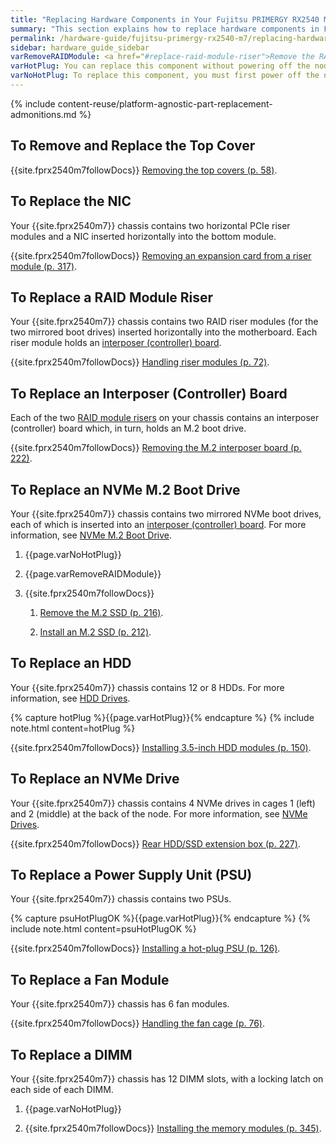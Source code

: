 ```yaml
---
title: "Replacing Hardware Components in Your Fujitsu PRIMERGY RX2540 M7 Nodes"
summary: "This section explains how to replace hardware components in Fujitsu PRIMERGY RX2540 M7 nodes."
permalink: /hardware-guide/fujitsu-primergy-rx2540-m7/replacing-hardware-components.html
sidebar: hardware_guide_sidebar
varRemoveRAIDModule: <a href="#replace-raid-module-riser">Remove the RAID module riser from the motherboard.</a>
varHotPlug: You can replace this component without powering off the node.
varNoHotPlug: To replace this component, you must first power off the node.
---
```


{% include content-reuse/platform-agnostic-part-replacement-admonitions.md %}

## To Remove and Replace the Top Cover
{{site.fprx2540m7followDocs}} <a href="https://docs.qumulo.com/pdf/fujitsu-primergy-rx2540-m7-upgrade-maintenance-manual-09-2023.pdf#page=58" class="pdf">Removing the top covers (p. 58)</a>.


<a id="replace-nic"></a>
## To Replace the NIC
Your {{site.fprx2540m7}} chassis contains two horizontal PCIe riser modules and a NIC inserted horizontally into the bottom module.

{{site.fprx2540m7followDocs}} <a href="https://docs.qumulo.com/pdf/fujitsu-primergy-rx2540-m7-upgrade-maintenance-manual-09-2023.pdf#page=317" class="pdf">Removing an expansion card from a riser module (p. 317)</a>.


<a id="replace-raid-module-riser"></a>
## To Replace a RAID Module Riser
Your {{site.fprx2540m7}} chassis contains two RAID riser modules (for the two mirrored boot drives) inserted horizontally into the motherboard. Each riser module holds an [interposer (controller) board](#replace-interposer-board).

{{site.fprx2540m7followDocs}} <a href="https://docs.qumulo.com/pdf/fujitsu-primergy-rx2540-m7-upgrade-maintenance-manual-09-2023.pdf#page=72" class="pdf">Handling riser modules (p. 72)</a>.


<a id="replace-interposer-board"></a>
## To Replace an Interposer (Controller) Board
Each of the two [RAID module risers](#replace-raid-module-riser) on your chassis contains an interposer (controller) board which, in turn, holds an M.2 boot drive.

{{site.fprx2540m7followDocs}} <a href="https://docs.qumulo.com/pdf/fujitsu-primergy-rx2540-m7-upgrade-maintenance-manual-09-2023.pdf#page=222" class="pdf">Removing the M.2 interposer board (p. 222)</a>.


<a id="replace-nvme-m2-boot-drive"></a>
## To Replace an NVMe M.2 Boot Drive
Your {{site.fprx2540m7}} chassis contains two mirrored NVMe boot drives, each of which is inserted into an [interposer (controller) board](#replace-interposer-board). For more information, see [NVMe M.2 Boot Drive](drive-bay-mapping.html#nvme-m2-boot-drives).

1. {{page.varNoHotPlug}}

1. {{page.varRemoveRAIDModule}}

1. {{site.fprx2540m7followDocs}}

   1. <a href="https://docs.qumulo.com/pdf/fujitsu-primergy-rx2540-m7-upgrade-maintenance-manual-09-2023.pdf#page=216" class="pdf">Remove the M.2 SSD (p. 216)</a>.
   
   1. <a href="https://docs.qumulo.com/pdf/fujitsu-primergy-rx2540-m7-upgrade-maintenance-manual-09-2023.pdf#page=212" class="pdf">Install an M.2 SSD (p. 212)</a>.


<a id="replace-hdd"></a>
## To Replace an HDD
Your {{site.fprx2540m7}} chassis contains 12 or 8 HDDs. For more information, see [HDD Drives](drive-bay-mapping.html#hdd-drives).

{% capture hotPlug %}{{page.varHotPlug}}{% endcapture %}
{% include note.html content=hotPlug %}

{{site.fprx2540m7followDocs}} <a href="https://docs.qumulo.com/pdf/fujitsu-primergy-rx2540-m7-upgrade-maintenance-manual-09-2023.pdf#page=150" class="pdf">Installing 3.5-inch HDD modules (p. 150)</a>.


<a id="replace-nvme-drive"></a>
## To Replace an NVMe Drive
Your {{site.fprx2540m7}} chassis contains 4 NVMe drives in cages 1 (left) and 2 (middle) at the back of the node. For more information, see [NVMe Drives](drive-bay-mapping.html#nvme-drives).

{{site.fprx2540m7followDocs}} <a href="https://docs.qumulo.com/pdf/fujitsu-primergy-rx2540-m7-upgrade-maintenance-manual-09-2023.pdf#page=227" class="pdf">Rear HDD/SSD extension box (p. 227)</a>.


<a id="replace-psu"></a>
## To Replace a Power Supply Unit (PSU)
Your {{site.fprx2540m7}} chassis contains two PSUs.

{% capture psuHotPlugOK %}{{page.varHotPlug}}{% endcapture %}
{% include note.html content=psuHotPlugOK %}

{{site.fprx2540m7followDocs}} <a href="https://docs.qumulo.com/pdf/fujitsu-primergy-rx2540-m7-upgrade-maintenance-manual-09-2023.pdf#page=126" class="pdf">Installing a hot-plug PSU (p. 126)</a>.


## To Replace a Fan Module
Your {{site.fprx2540m7}} chassis has 6 fan modules.

{{site.fprx2540m7followDocs}} <a href="https://docs.qumulo.com/pdf/fujitsu-primergy-rx2540-m7-upgrade-maintenance-manual-09-2023.pdf#page=76" class="pdf">Handling the fan cage (p. 76)</a>.


<a id="replace-dimms"></a>
## To Replace a DIMM
Your {{site.fprx2540m7}} chassis has 12 DIMM slots, with a locking latch on each side of each DIMM.

1. {{page.varNoHotPlug}}

1. {{site.fprx2540m7followDocs}} <a href="https://docs.qumulo.com/pdf/fujitsu-primergy-rx2540-m7-upgrade-maintenance-manual-09-2023.pdf#page=345" class="pdf">Installing the memory modules (p. 345)</a>.
